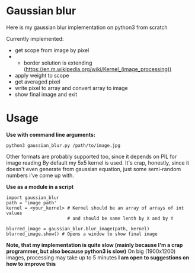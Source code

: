 # Gaussian blur
Here is my gaussian blur implementation on python3 from scratch

Currently implemented:
- get scope from image by pixel
- - border solution is extending (https://en.m.wikipedia.org/wiki/Kernel_(image_processing))
- apply weight to scope
- get averaged pixel
- write pixel to array and convert array to image
- show final image and exit

# Usage

**Use with command line arguments:**

`python3 gaussian_blur.py /path/to/image.jpg`

Other formats are probably supported too, since it depends on PIL for image reading
By default my 5x5 kernel is used. It's crap, honestly, since it doesn't even generate from gaussian equation, just some semi-random numbers i've come up with.

**Use as a module in a script**

```
import gaussian_blur
path = 'image path'
kernel = <your_kernel> # Kernel should be an array of arrays of int values
                       # and should be same lenth by X and by Y

blurred_image = gaussian_blur.blur_image(path, kernel)
blurred_image.show() # Opens a window to show final image
```

__Note, that my implementation is quite slow (mainly because I'm a crap programmer, but also because python3 is slow)__
On big (1900x1200) images, processing may take up to 5 minutes
__I am open to suggestions on how to improve this__

